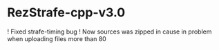 # RezStrafe-cpp-v3.0
! Fixed strafe-timing bug
! Now sources was zipped in cause in problem when uploading files more than 80
